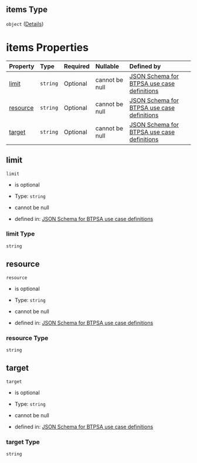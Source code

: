 ## items Type

`object` ([Details](btpsa-usecase-properties-services-items-allof-1-then-allof-26-then-allof-2-then-properties-parameters-properties-resourcequotas-items.md))

# items Properties

| Property              | Type     | Required | Nullable       | Defined by                                                                                                                                                                                                                                                                                                                                                          |
| :-------------------- | :------- | :------- | :------------- | :------------------------------------------------------------------------------------------------------------------------------------------------------------------------------------------------------------------------------------------------------------------------------------------------------------------------------------------------------------------ |
| [limit](#limit)       | `string` | Optional | cannot be null | [JSON Schema for BTPSA use case definitions](btpsa-usecase-properties-services-items-allof-1-then-allof-26-then-allof-2-then-properties-parameters-properties-resourcequotas-items-properties-limit.md "undefined#/properties/services/items/allOf/1/then/allOf/26/then/allOf/2/then/properties/parameters/properties/resourceQuotas/items/properties/limit")       |
| [resource](#resource) | `string` | Optional | cannot be null | [JSON Schema for BTPSA use case definitions](btpsa-usecase-properties-services-items-allof-1-then-allof-26-then-allof-2-then-properties-parameters-properties-resourcequotas-items-properties-resource.md "undefined#/properties/services/items/allOf/1/then/allOf/26/then/allOf/2/then/properties/parameters/properties/resourceQuotas/items/properties/resource") |
| [target](#target)     | `string` | Optional | cannot be null | [JSON Schema for BTPSA use case definitions](btpsa-usecase-properties-services-items-allof-1-then-allof-26-then-allof-2-then-properties-parameters-properties-resourcequotas-items-properties-target.md "undefined#/properties/services/items/allOf/1/then/allOf/26/then/allOf/2/then/properties/parameters/properties/resourceQuotas/items/properties/target")     |

## limit



`limit`

*   is optional

*   Type: `string`

*   cannot be null

*   defined in: [JSON Schema for BTPSA use case definitions](btpsa-usecase-properties-services-items-allof-1-then-allof-26-then-allof-2-then-properties-parameters-properties-resourcequotas-items-properties-limit.md "undefined#/properties/services/items/allOf/1/then/allOf/26/then/allOf/2/then/properties/parameters/properties/resourceQuotas/items/properties/limit")

### limit Type

`string`

## resource



`resource`

*   is optional

*   Type: `string`

*   cannot be null

*   defined in: [JSON Schema for BTPSA use case definitions](btpsa-usecase-properties-services-items-allof-1-then-allof-26-then-allof-2-then-properties-parameters-properties-resourcequotas-items-properties-resource.md "undefined#/properties/services/items/allOf/1/then/allOf/26/then/allOf/2/then/properties/parameters/properties/resourceQuotas/items/properties/resource")

### resource Type

`string`

## target



`target`

*   is optional

*   Type: `string`

*   cannot be null

*   defined in: [JSON Schema for BTPSA use case definitions](btpsa-usecase-properties-services-items-allof-1-then-allof-26-then-allof-2-then-properties-parameters-properties-resourcequotas-items-properties-target.md "undefined#/properties/services/items/allOf/1/then/allOf/26/then/allOf/2/then/properties/parameters/properties/resourceQuotas/items/properties/target")

### target Type

`string`
